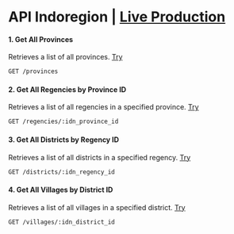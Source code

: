 # API Indoregion | [Live Production](https://indoregion.bakunya-dev.workers.dev/)

#### 1. Get All Provinces
Retrieves a list of all provinces. [Try](https://indoregion.bakunya-dev.workers.dev/provinces)
```bash 
GET /provinces
```

#### 2. Get All Regencies by Province ID
Retrieves a list of all regencies in a specified province. [Try](https://indoregion.bakunya-dev.workers.dev/regencies/18)
```bash 
GET /regencies/:idn_province_id
```

#### 3. Get All Districts by Regency ID
Retrieves a list of all districts in a specified regency. [Try](https://indoregion.bakunya-dev.workers.dev/districts/1806)
```bash 
GET /districts/:idn_regency_id
```

#### 4. Get All Villages by District ID
Retrieves a list of all villages in a specified district. [Try](https://indoregion.bakunya-dev.workers.dev/villages/180609)
```bash 
GET /villages/:idn_district_id
```
